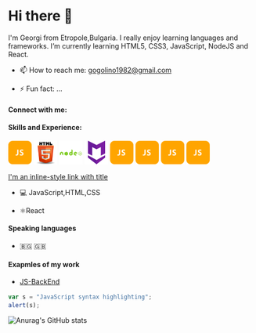 # Hi there 👋 

I'm Georgi from Etropole,Bulgaria. I really enjoy learning languages and frameworks.
I’m currently learning HTML5, CSS3, JavaScript, NodeJS and React.


- 📫 How to reach me: gogolino1982@gmail.com

- ⚡ Fun fact: ...
#### Connect with me:

####  Skills and Experience:
![alt text][JS] ![alt text][HTML5] ![alt text][NodeJS] ![alt text][logo] ![alt text][JS] ![alt text][JS] ![alt text][JS] ![alt text][JS]

[JS]:https://github.com/baiGeorgi1/baiGeorgi1/blob/main/icons/JS_48x48.png "JavaScript"
[HTML5]: https://github.com/baiGeorgi1/baiGeorgi1/blob/main/icons/HTML5.png "HTML5"
[NodeJS]: https://github.com/baiGeorgi1/baiGeorgi1/blob/main/icons/nodeJS.png "NodeJS"
[logo]: https://github.com/adam-p/markdown-here/raw/master/src/common/images/icon48.png "Logo Title Text 2"
[HTML5]: https://github.com/baiGeorgi1/baiGeorgi1/blob/main/icons/HTML5.png "HTML5"
[I'm an inline-style link with title](https://www.google.com "Google's Homepage")

- 💻 JavaScript,HTML,CSS

- ⚛️React
#### Speaking languages
- 🇧🇬 🇬🇧

#### Exapmles of my work
- [JS-BackEnd](https://github.com/baiGeorgi1/JS-BackEnd-Exam)

```javascript
var s = "JavaScript syntax highlighting";
alert(s);
```
 


![Anurag's GitHub stats](https://github-readme-stats.vercel.app/api?username=baiGeorgi1&theme=prussian)
